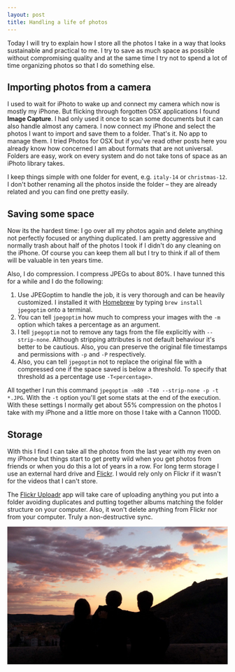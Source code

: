```yaml
---
layout: post
title: Handling a life of photos
---
```


Today I will try to explain how I store all the photos I take in a way that looks sustainable and practical to me. I try to save as much space as possible without compromising quality and at the same time I try not to spend a lot of time organizing photos so that I do something else.

## Importing photos from a camera

I used to wait for iPhoto to wake up and connect my camera which now is mostly my iPhone. But flicking through forgotten OSX applications I found **Image Capture**. I had only used it once to scan some documents but it can also handle almost any camera. I now connect my iPhone and select the photos I want to import and save them to a folder. That's it. No app to manage them. I tried Photos for OSX but if you've read other posts here you already know how concerned I am about formats that are not universal. Folders are easy, work on every system and do not take tons of space as an iPhoto library takes.

I keep things simple with one folder for event, e.g. `italy-14` or `christmas-12`. I don't bother renaming all the photos inside the folder – they are already related and you can find one pretty easily.

## Saving some space

Now its the hardest time: I go over all my photos again and delete anything not perfectly focused or anything duplicated. I am pretty aggressive and normally trash about half of the photos I took if I didn't do any cleaning on the iPhone. Of course you can keep them all but I try to think if all of them will be valuable in ten years time.

Also, I do compression. I compress JPEGs to about 80%. I have tunned this for a while and I do the following:

1. Use JPEGoptim to handle the job, it is very thorough and can be heavily customized. I installed it with [Homebrew](http://brew.sh "Homebrew page") by typing `brew install jpegoptim` onto a terminal.
2. You can tell `jpegoptim` how much to compress your images with the `-m` option which takes a percentage as an argument.
3. I tell `jpegoptim` not to remove any tags from the file explicitly with `--strip-none`. Although stripping attributes is not default behaviour it's better to be cautious. Also, you can preserve the original file timestamps and permissions with `-p` and `-P` respectively.
4. Also, you can tell `jpegoptim` not to replace the original file with a compressed one if the space saved is below a threshold. To specify that threshold as a percentage use `-T<percentage>`.

All together I run this command `jpegoptim -m80 -T40 --strip-none -p -t *.JPG`. With the `-t` option you'll get some stats at the end of the execution. With these settings I normally get about 55% compression on the photos I take with my iPhone and a little more on those I take with a Cannon 1100D.

## Storage

With this I find I can take all the photos from the last year with my even on my iPhone but things start to get pretty wild when you get photos from friends or when you do this a lot of years in a row. For long term storage I use an external hard drive and [Flickr](https://www.flickr.com/ "Flickr homepage"). I would rely only on Flickr if it wasn't for the videos that I can't store.

The [Flickr Uploadr](https://www.flickr.com/tools/ "Flickr Tools") app will take care of uploading anything you put into a folder avoiding duplicates and putting together albums matching the folder structure on your computer. Also, it won't delete anything from Flickr nor from your computer. Truly a non-destructive sync.

![Cuenca 2015](/img/posts/2015/cuenca.jpg)

